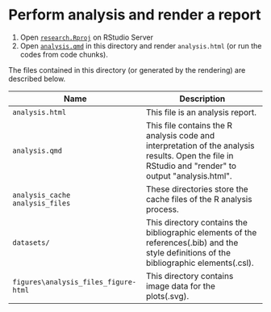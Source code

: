 Perform analysis and render a report
==================================================

1. Open [`research.Rproj`](../research.Rproj) on RStudio Server
2. Open [`analysis.qmd`](./analysis.qmd) in this directory and render `analysis.html` (or run the codes from code chunks).

The files contained in this directory (or generated by the rendering) are described below.

| Name                                  | Description                                                                                                                                         |
| ------------------------------------- | --------------------------------------------------------------------------------------------------------------------------------------------------- |
| `analysis.html`                       | This file is an analysis report.                                                                                                                    |
| `analysis.qmd`                        | This file contains the R analysis code and interpretation of the analysis results. Open the file in RStudio and "render" to output "analysis.html". |
| `analysis_cache`<br>`analysis_files` | These directories store the cache files of the R analysis process.                                                                                  |
| `datasets/`                           | This directory contains the bibliographic elements of the references(.bib) and the style definitions of the bibliographic elements(.csl).           |
| `figures\analysis_files_figure-html`                                  | This directory contains  image data for the plots(.svg).                                                                                                                                        |
